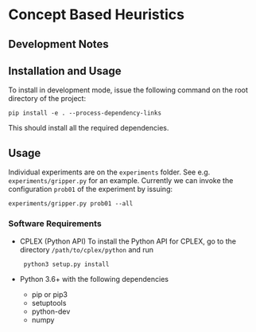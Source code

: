 
# Concept Based Heuristics



## Development Notes


## Installation and Usage

To install in development mode, issue the following command on the root directory of the project:

    pip install -e . --process-dependency-links

This should install all the required dependencies.

## Usage

Individual experiments are on the `experiments` folder. See e.g. `experiments/gripper.py`
for an example. Currently we can invoke the configuration `prob01` of the experiment by issuing:

    experiments/gripper.py prob01 --all


### Software Requirements

* CPLEX (Python API)
  To install the Python API for CPLEX, go to the directory `/path/to/cplex/python` and run

	```bash
     python3 setup.py install
	 ```

* Python 3.6+ with the following dependencies
  - pip or pip3
  - setuptools
  - python-dev
  - numpy

